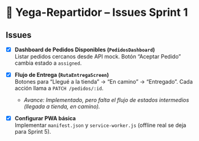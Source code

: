 # 📌 Yega-Repartidor – Issues Sprint 1

## Issues

- [x] **Dashboard de Pedidos Disponibles (`PedidosDashboard`)**  
  Listar pedidos cercanos desde API mock. Botón “Aceptar Pedido” cambia estado a `assigned`.

- [x] **Flujo de Entrega (`RutaEntregaScreen`)**  
  Botones para “Llegué a la tienda” → “En camino” → “Entregado”. Cada acción llama a `PATCH /pedidos/:id`.
  - _Avance: Implementado, pero falta el flujo de estados intermedios (llegada a tienda, en camino)._

- [x] **Configurar PWA básica**  
  Implementar `manifest.json` y `service-worker.js` (offline real se deja para Sprint 5).
